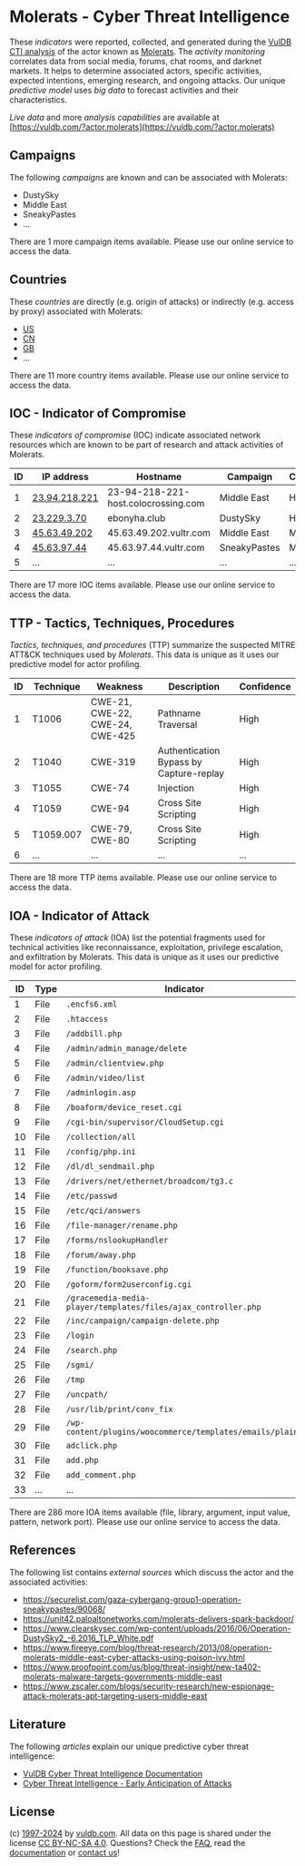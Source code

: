 # Molerats - Cyber Threat Intelligence

These _indicators_ were reported, collected, and generated during the [VulDB CTI analysis](https://vuldb.com/?kb.cti) of the actor known as [Molerats](https://vuldb.com/?actor.molerats). The _activity monitoring_ correlates data from social media, forums, chat rooms, and darknet markets. It helps to determine associated actors, specific activities, expected intentions, emerging research, and ongoing attacks. Our unique _predictive model_ uses _big data_ to forecast activities and their characteristics.

_Live data_ and more _analysis capabilities_ are available at [https://vuldb.com/?actor.molerats](https://vuldb.com/?actor.molerats)

## Campaigns

The following _campaigns_ are known and can be associated with Molerats:

* DustySky
* Middle East
* SneakyPastes
* ...

There are 1 more campaign items available. Please use our online service to access the data.

## Countries

These _countries_ are directly (e.g. origin of attacks) or indirectly (e.g. access by proxy) associated with Molerats:

* [US](https://vuldb.com/?country.us)
* [CN](https://vuldb.com/?country.cn)
* [GB](https://vuldb.com/?country.gb)
* ...

There are 11 more country items available. Please use our online service to access the data.

## IOC - Indicator of Compromise

These _indicators of compromise_ (IOC) indicate associated network resources which are known to be part of research and attack activities of Molerats.

ID | IP address | Hostname | Campaign | Confidence
-- | ---------- | -------- | -------- | ----------
1 | [23.94.218.221](https://vuldb.com/?ip.23.94.218.221) | 23-94-218-221-host.colocrossing.com | Middle East | High
2 | [23.229.3.70](https://vuldb.com/?ip.23.229.3.70) | ebonyha.club | DustySky | High
3 | [45.63.49.202](https://vuldb.com/?ip.45.63.49.202) | 45.63.49.202.vultr.com | Middle East | Medium
4 | [45.63.97.44](https://vuldb.com/?ip.45.63.97.44) | 45.63.97.44.vultr.com | SneakyPastes | Medium
5 | ... | ... | ... | ...

There are 17 more IOC items available. Please use our online service to access the data.

## TTP - Tactics, Techniques, Procedures

_Tactics, techniques, and procedures_ (TTP) summarize the suspected MITRE ATT&CK techniques used by _Molerats_. This data is unique as it uses our predictive model for actor profiling.

ID | Technique | Weakness | Description | Confidence
-- | --------- | -------- | ----------- | ----------
1 | T1006 | CWE-21, CWE-22, CWE-24, CWE-425 | Pathname Traversal | High
2 | T1040 | CWE-319 | Authentication Bypass by Capture-replay | High
3 | T1055 | CWE-74 | Injection | High
4 | T1059 | CWE-94 | Cross Site Scripting | High
5 | T1059.007 | CWE-79, CWE-80 | Cross Site Scripting | High
6 | ... | ... | ... | ...

There are 18 more TTP items available. Please use our online service to access the data.

## IOA - Indicator of Attack

These _indicators of attack_ (IOA) list the potential fragments used for technical activities like reconnaissance, exploitation, privilege escalation, and exfiltration by Molerats. This data is unique as it uses our predictive model for actor profiling.

ID | Type | Indicator | Confidence
-- | ---- | --------- | ----------
1 | File | `.encfs6.xml` | Medium
2 | File | `.htaccess` | Medium
3 | File | `/addbill.php` | Medium
4 | File | `/admin/admin_manage/delete` | High
5 | File | `/admin/clientview.php` | High
6 | File | `/admin/video/list` | High
7 | File | `/adminlogin.asp` | High
8 | File | `/boaform/device_reset.cgi` | High
9 | File | `/cgi-bin/supervisor/CloudSetup.cgi` | High
10 | File | `/collection/all` | High
11 | File | `/config/php.ini` | High
12 | File | `/dl/dl_sendmail.php` | High
13 | File | `/drivers/net/ethernet/broadcom/tg3.c` | High
14 | File | `/etc/passwd` | Medium
15 | File | `/etc/qci/answers` | High
16 | File | `/file-manager/rename.php` | High
17 | File | `/forms/nslookupHandler` | High
18 | File | `/forum/away.php` | High
19 | File | `/function/booksave.php` | High
20 | File | `/goform/form2userconfig.cgi` | High
21 | File | `/gracemedia-media-player/templates/files/ajax_controller.php` | High
22 | File | `/inc/campaign/campaign-delete.php` | High
23 | File | `/login` | Low
24 | File | `/search.php` | Medium
25 | File | `/sgmi/` | Low
26 | File | `/tmp` | Low
27 | File | `/uncpath/` | Medium
28 | File | `/usr/lib/print/conv_fix` | High
29 | File | `/wp-content/plugins/woocommerce/templates/emails/plain/` | High
30 | File | `adclick.php` | Medium
31 | File | `add.php` | Low
32 | File | `add_comment.php` | High
33 | ... | ... | ...

There are 286 more IOA items available (file, library, argument, input value, pattern, network port). Please use our online service to access the data.

## References

The following list contains _external sources_ which discuss the actor and the associated activities:

* https://securelist.com/gaza-cybergang-group1-operation-sneakypastes/90068/
* https://unit42.paloaltonetworks.com/molerats-delivers-spark-backdoor/
* https://www.clearskysec.com/wp-content/uploads/2016/06/Operation-DustySky2_-6.2016_TLP_White.pdf
* https://www.fireeye.com/blog/threat-research/2013/08/operation-molerats-middle-east-cyber-attacks-using-poison-ivy.html
* https://www.proofpoint.com/us/blog/threat-insight/new-ta402-molerats-malware-targets-governments-middle-east
* https://www.zscaler.com/blogs/security-research/new-espionage-attack-molerats-apt-targeting-users-middle-east

## Literature

The following _articles_ explain our unique predictive cyber threat intelligence:

* [VulDB Cyber Threat Intelligence Documentation](https://vuldb.com/?kb.cti)
* [Cyber Threat Intelligence - Early Anticipation of Attacks](https://www.scip.ch/en/?labs.20201022)

## License

(c) [1997-2024](https://vuldb.com/?kb.changelog) by [vuldb.com](https://vuldb.com/?kb.about). All data on this page is shared under the license [CC BY-NC-SA 4.0](https://creativecommons.org/licenses/by-nc-sa/4.0/). Questions? Check the [FAQ](https://vuldb.com/?kb.faq), read the [documentation](https://vuldb.com/?kb) or [contact us](https://vuldb.com/?contact)!
